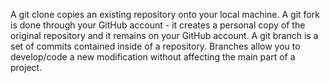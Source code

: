 A git clone copies an existing repository onto your local machine.
A git fork is done through your GitHub account - it creates a personal copy of the original repository and it remains on your GitHub account. 
A git branch is a set of commits contained inside of a repository. Branches allow you to develop/code a new modification without affecting the main part of a project.
